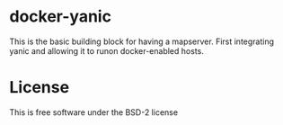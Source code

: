 # docker-yanic

This is the basic building block for having a mapserver.
First integrating yanic and allowing it to runon docker-enabled hosts.


# License

This is free software under the BSD-2 license
